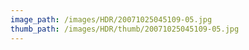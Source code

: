 ```yaml
---
image_path: /images/HDR/20071025045109-05.jpg
thumb_path: /images/HDR/thumb/20071025045109-05.jpg
---
```

